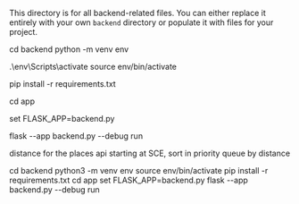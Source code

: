 This directory is for all backend-related files. You can either replace it entirely with your own `backend` directory or populate it with files for your project.


cd backend
python -m venv env

.\env\Scripts\activate
source env/bin/activate

pip install -r requirements.txt

cd app 

set FLASK_APP=backend.py

flask --app backend.py --debug run




distance for the places api starting at SCE, sort in priority queue by distance

cd backend
python3 -m venv env
source env/bin/activate
pip install -r requirements.txt 
cd app 
set FLASK_APP=backend.py
flask --app backend.py --debug run

